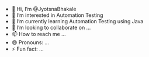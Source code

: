 - 👋 Hi, I’m @JyotsnaBhakale
- 👀 I’m interested in Automation Testing
- 🌱 I’m currently learning Automation Testing using Java
- 💞️ I’m looking to collaborate on ...
- 📫 How to reach me ...
- 😄 Pronouns: ...
- ⚡ Fun fact: ...

<!---
JyotsnaBhakale/JyotsnaBhakale is a ✨ special ✨ repository because its `README.md` (this file) appears on your GitHub profile.
You can click the Preview link to take a look at your changes.
--->
